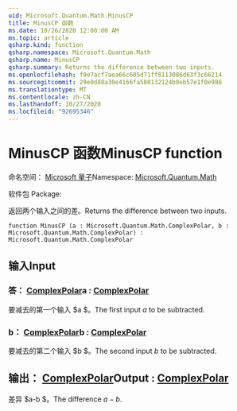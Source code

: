 ```yaml
---
uid: Microsoft.Quantum.Math.MinusCP
title: MinusCP 函数
ms.date: 10/26/2020 12:00:00 AM
ms.topic: article
qsharp.kind: function
qsharp.namespace: Microsoft.Quantum.Math
qsharp.name: MinusCP
qsharp.summary: Returns the difference between two inputs.
ms.openlocfilehash: f9e7acf7aea66c605d71ff8113086d63f3c66214
ms.sourcegitcommit: 29e0d88a30e4166fa580132124b0eb57e1f0e986
ms.translationtype: MT
ms.contentlocale: zh-CN
ms.lasthandoff: 10/27/2020
ms.locfileid: "92695346"
---
```

# <a name="minuscp-function"></a><span data-ttu-id="31f64-102">MinusCP 函数</span><span class="sxs-lookup"><span data-stu-id="31f64-102">MinusCP function</span></span>

<span data-ttu-id="31f64-103">命名空间： [Microsoft 量子](xref:Microsoft.Quantum.Math)</span><span class="sxs-lookup"><span data-stu-id="31f64-103">Namespace: [Microsoft.Quantum.Math](xref:Microsoft.Quantum.Math)</span></span>

<span data-ttu-id="31f64-104">软件包 [](https://nuget.org/packages/)</span><span class="sxs-lookup"><span data-stu-id="31f64-104">Package: [](https://nuget.org/packages/)</span></span>


<span data-ttu-id="31f64-105">返回两个输入之间的差。</span><span class="sxs-lookup"><span data-stu-id="31f64-105">Returns the difference between two inputs.</span></span>

```qsharp
function MinusCP (a : Microsoft.Quantum.Math.ComplexPolar, b : Microsoft.Quantum.Math.ComplexPolar) : Microsoft.Quantum.Math.ComplexPolar
```


## <a name="input"></a><span data-ttu-id="31f64-106">输入</span><span class="sxs-lookup"><span data-stu-id="31f64-106">Input</span></span>

### <a name="a--complexpolar"></a><span data-ttu-id="31f64-107">答： [ComplexPolar](xref:Microsoft.Quantum.Math.ComplexPolar)</span><span class="sxs-lookup"><span data-stu-id="31f64-107">a : [ComplexPolar](xref:Microsoft.Quantum.Math.ComplexPolar)</span></span>

<span data-ttu-id="31f64-108">要减去的第一个输入 $a $。</span><span class="sxs-lookup"><span data-stu-id="31f64-108">The first input $a$ to be subtracted.</span></span>


### <a name="b--complexpolar"></a><span data-ttu-id="31f64-109">b： [ComplexPolar](xref:Microsoft.Quantum.Math.ComplexPolar)</span><span class="sxs-lookup"><span data-stu-id="31f64-109">b : [ComplexPolar](xref:Microsoft.Quantum.Math.ComplexPolar)</span></span>

<span data-ttu-id="31f64-110">要减去的第二个输入 $b $。</span><span class="sxs-lookup"><span data-stu-id="31f64-110">The second input $b$ to be subtracted.</span></span>



## <a name="output--complexpolar"></a><span data-ttu-id="31f64-111">输出： [ComplexPolar](xref:Microsoft.Quantum.Math.ComplexPolar)</span><span class="sxs-lookup"><span data-stu-id="31f64-111">Output : [ComplexPolar](xref:Microsoft.Quantum.Math.ComplexPolar)</span></span>

<span data-ttu-id="31f64-112">差异 $a-b $。</span><span class="sxs-lookup"><span data-stu-id="31f64-112">The difference $a - b$.</span></span>